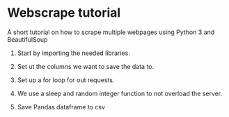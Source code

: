# Webscrape tutorial

A short tutorial on how to scrape multiple webpages using Python 3 and BeautifulSoup

1) Start by importing the needed libraries. 

2) Set ut the columns we want to save the data to.

3) Set up a for loop for out requests.

4) We use a sleep and random integer function to not overload the server.

5) Save Pandas dataframe to csv


